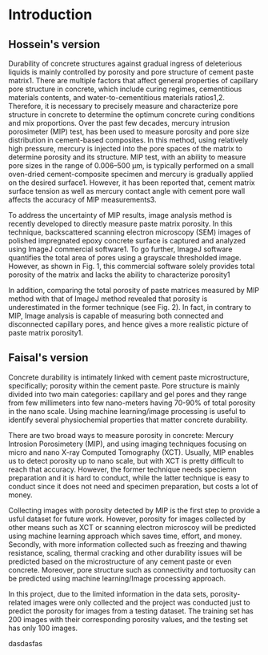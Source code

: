 # Introduction

## Hossein's version 

Durability of concrete structures against gradual ingress of deleterious liquids is mainly controlled by porosity and pore structure of cement paste matrix1. There are multiple factors that affect general properties of capillary pore structure in concrete, which include curing regimes, cementitious materials contents, and water-to-cementitious materials ratios1,2. Therefore, it is necessary to precisely measure and characterize pore structure in concrete to determine the optimum concrete curing conditions and mix proportions. Over the past few decades, mercury intrusion porosimeter (MIP) test, has been used to measure porosity and pore size distribution in cement-based composites. In this method, using relatively high pressure, mercury is injected into the pore spaces of the matrix to determine porosity and its structure. MIP test, with an ability to measure pore sizes in the range of 0.006–500 µm, is typically performed on a small oven-dried cement-composite specimen and mercury is gradually applied on the desired surface1. However, it has been reported that, cement matrix surface tension as well as mercury contact angle with cement pore wall affects the accuracy of MIP
measurements3.

To address the uncertainty of MIP results, image analysis method is recently developed to directly measure paste matrix porosity. In this technique, backscattered scanning electron microscopy (SEM) images of polished impregnated epoxy concrete surface is captured and analyzed using ImageJ commercial software1. To go further, ImageJ software quantifies the total area of pores using a grayscale thresholded image. However, as shown in Fig. 1, this commercial software solely provides total porosity of the matrix and lacks the ability to characterize porosity1

In addition, comparing the total porosity of paste matrices measured by MIP method with that of ImageJ method revealed that porosity is underestimated in the former technique (see Fig. 2). In fact, in contrary to MIP, Image analysis is capable of measuring both connected and disconnected capillary pores, and hence gives a more realistic picture of paste matrix porosity1.





## Faisal's version
Concrete durability is intimately linked with cement paste microstructure, specifically; porosity within the cement paste. Pore structure is mainly divided into two main categories: capillary and gel pores and they range from few millimeters into few nano-meters having 70-90% of total porosity in the nano scale. Using machine learning/image processing is useful to identify several physiochemial properties that matter concrete durability. 

There are two broad ways to measure porosity in concrete: Mercury Introsion Porosimetery (MIP), and using imaging techniques focusing on micro and nano X-ray Computed Tomography (XCT). Usually, MIP enables us to detect porosity up to nano scale, but with XCT is pretty difficult to reach that accuracy. However, the former technique needs speciemn preparation and it is hard to conduct, while the latter technique is easy to conduct since it does not need and specimen preparation, but costs a lot of money.

Collecting images with porosity detected by MIP is the first step to provide a usful dataset for future work. However, porosity for images collected by other means such as XCT or scanning electron microscoy will be predicted using machine learning approach which saves time, effort, and money. Secondly, with more information collected such as freezing and thawing resistance, scaling, thermal cracking and other durability issues will be predicted based on the microstructure of any cement paste or even concrete. Moreover, pore structure such as connectivity and tortuosity can be predicted using machine learning/Image processing approach. 

In this project, due to the limited information in the data sets, porosity-related images were only collected and the project was conducted just to predict the porosity for images from a testing dataset. The training set has 200 images with their corresponding porosity values, and the testing set has only 100 images.

dasdasfas
